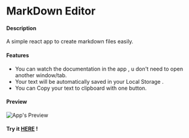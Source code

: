 # MarkDown Editor
#### Description
A simple react app to create markdown files easily.
#### Features
* You can watch the documentation in the app , u don't need to open another window/tab.
* Your text will be automatically saved in your Local Storage .
* You can Copy your text to clipboard with one button.

#### Preview
![App's Preview](https://i.gyazo.com/963184b43cf0c92b4eb033232416da47.png)


#### Try it [HERE](https://adoring-kepler-fc22b6.netlify.app/) !

